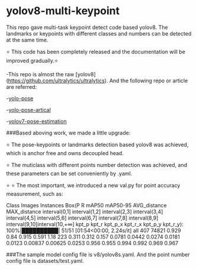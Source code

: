 # yolov8-multi-keypoint
This repo gave multi-task keypoint detect code based yolov8. The  landmarks or keypoints with different classes and numbers can be detected at the same time.

⭐ This code has been completely released and the documentation will be improved gradually.⭐ 

-This repo is almost the raw [yolov8] (https://github.com/ultralytics/ultralytics). And the following repo or article are referred:

-[yolo-pose](https://github.com/TexasInstruments/edgeai-yolov5/tree/yolo-pose)

-[yolo-pose-artical](https://arxiv.org/abs/2204.06806)

-[yolov7-pose-estimation](https://github.com/RizwanMunawar/yolov7-pose-estimation)


###Based aboving work, we made a little upgrade:

⭐ The pose-keypoints or landmarks detection based yolov8 was achieved, which is anchor free and owns decoupled head.

⭐ The muticlass with different points number detection was achieved, and these parameters can be set conveniently by .yaml.

⭐ ⭐ The most important, we introduced a new val.py for point accuracy measurement, such as:

Class  Images Instances Box(P R  mAP50 mAP50-95 AVG_distance MAX_distance  interval(0,1]  interval(1,2]  interval(2,3]  interval(3,4]  interval(4,5]  interval(5,6]  interval(6,7]  interval(7,8]  interval(8,9] interval(9,10]interval(10,+∞]          kpt_p          kpt_r        kpt_p_x        kpt_r_x        kpt_p_y       kpt_r_y): 100%|██████████| 51/51 [01:54<00:00,  2.24s/it]
all        407      74821      0.929       0.84      0.915      0.591           1.18            223          0.311          0.312          0.157         0.0781         0.0442         0.0274         0.0181         0.0123        0.00837        0.00625         0.0253          0.956          0.955          0.994          0.992          0.969          0.967

###The sample model config file is v8/yolov8s.yaml. And the point number config file is datasets/test.yaml.
